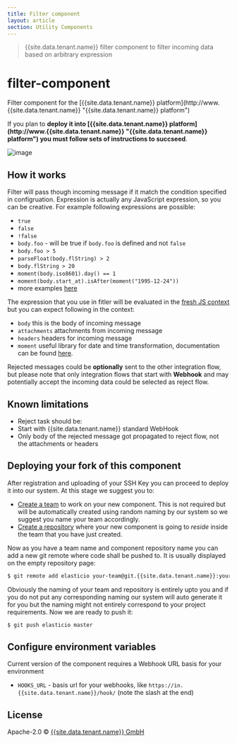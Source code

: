 ```yaml
---
title: Filter component
layout: article
section: Utility Components
---
```



> {{site.data.tenant.name}} filter component to filter incoming data based on arbitrary expression

# filter-component
Filter component for the [{{site.data.tenant.name}} platform](http://www.{{site.data.tenant.name}} &#34;{{site.data.tenant.name}} platform&#34;)

If you plan to **deploy it into [{{site.data.tenant.name}} platform](http://www.{{site.data.tenant.name}} &#34;{{site.data.tenant.name}} platform&#34;) you must follow sets of instructions to succseed**.

![image](https://cloud.githubusercontent.com/assets/56208/22467841/7b19fa48-e7c6-11e6-934d-7ad224d5cd54.png)

## How it works

Filter will pass though incoming message if it match the condition specified in configruation. Expression is actually any JavaScript expression, so you can be creative. For example following expressions are possible:
 * ``true``
 * ``false``
 * ``!false``
 * ``body.foo`` - will be true if ``body.foo`` is defined and not ``false``
 * ``body.foo > 5``
 * ``parseFloat(body.flString) > 2``
 * ``body.flString > 20``
 * ``moment(body.iso8601).day() == 1``
 * ``moment(body.start_at).isAfter(moment("1995-12-24"))``
 * more examples [here](https://github.com/elasticio/filter-component/blob/master/test/filter.spec.js#L42)

The expression that you use in fitler will be evaluated in the
[fresh JS context](https://nodejs.org/api/vm.html#vm_script_runinnewcontext_sandbox_options)
but you can expect following in the context:
 * ``body`` this is the body of incoming message
 * ``attachments`` attachments from incoming message
 * ``headers`` headers for incoming message
 * ``moment`` useful library for date and time transformation, documentation can be found [here](https://momentjs.com/).

Rejected messages could be **optionally** sent to the other integration flow, but please note that only integration flows
that start with **Webhook** and may potentially accept the incoming data could be selected as reject flow.


## Known limitations

* Reject task should be:
 * Start with {{site.data.tenant.name}} standard WebHook
* Only body of the rejected message got propagated to reject flow, not the attachments or headers

## Deploying your fork of this component

After registration and uploading of your SSH Key you can proceed to deploy it into our system. At this stage we suggest you to:
* [Create a team](http://docs.{{site.data.tenant.name}}/docs/teams) to work on your new component. This is not required but will be automatically created using random naming by our system so we suggest you name your team accordingly.
* [Create a repository](http://docs.{{site.data.tenant.name}}/docs/component-repositories) where your new component is going to *reside* inside the team that you have just created.

Now as you have a team name and component repository name you can add a new git remote where code shall be pushed to. It is usually displayed on the empty repository page:

```bash
$ git remote add elasticio your-team@git.{{site.data.tenant.name}}:your-repository.git
```

Obviously the naming of your team and repository is entirely upto you and if you do not put any corresponding naming our system will auto generate it for you but the naming might not entirely correspond to your project requirements.
Now we are ready to push it:

```bash
$ git push elasticio master
```

## Configure environment variables

Current version of the component requires a Webhook URL basis for your environment
 * ```HOOKS_URL``` - basis url for your webhooks, like ``https://in.{{site.data.tenant.name}}/hook/`` (note the slash at the end)

## License

Apache-2.0 © [{{site.data.tenant.name}} GmbH](https://www.{{site.data.tenant.name}})


[npm-image]: https://badge.fury.io/js/filter-component.svg
[npm-url]: https://npmjs.org/package/filter-component
[travis-image]: https://travis-ci.org/elasticio/filter-component.svg?branch=master
[travis-url]: https://travis-ci.org/elasticio/filter-component
[daviddm-image]: https://david-dm.org/elasticio/filter-component.svg?theme=shields.io
[daviddm-url]: https://david-dm.org/elasticio/filter-component
